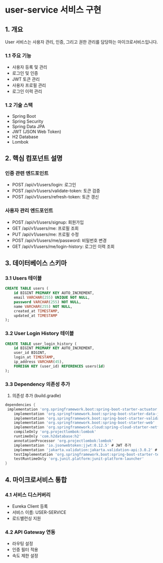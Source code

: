 #  user-service 서비스 구현

## 1. 개요
User 서비스는 사용자 관리, 인증, 그리고 권한 관리를 담당하는 마이크로서비스입니다.

### 1.1 주요 기능
- 사용자 등록 및 관리
- 로그인 및 인증
- JWT 토큰 관리
- 사용자 프로필 관리
- 로그인 이력 관리

### 1.2 기술 스택
- Spring Boot
- Spring Security
- Spring Data JPA
- JWT (JSON Web Token)
- H2 Database
- Lombok

## 2. 핵심 컴포넌트 설명
### 인증 관련 엔드포인트
- POST /api/v1/users/login: 로그인
- POST /api/v1/users/validate-token: 토큰 검증
- POST /api/v1/users/refresh-token: 토큰 갱신

### 사용자 관리 엔드포인트
- POST /api/v1/users/signup: 회원가입
- GET /api/v1/users/me: 프로필 조회
- PUT /api/v1/users/me: 프로필 수정
- POST /api/v1/users/me/password: 비밀번호 변경
- GET /api/v1/users/me/login-history: 로그인 이력 조회

## 3. 데이터베이스 스키마

### 3.1 Users 테이블
```sql
CREATE TABLE users (
    id BIGINT PRIMARY KEY AUTO_INCREMENT,
    email VARCHAR(255) UNIQUE NOT NULL,
    password VARCHAR(255) NOT NULL,
    name VARCHAR(255) NOT NULL,
    created_at TIMESTAMP,
    updated_at TIMESTAMP
);
```

### 3.2 User Login History 테이블
```sql
CREATE TABLE user_login_history (
    id BIGINT PRIMARY KEY AUTO_INCREMENT,
    user_id BIGINT,
    login_at TIMESTAMP,
    ip_address VARCHAR(45),
    FOREIGN KEY (user_id) REFERENCES users(id)
);
```
### 3.3 Dependency 의존성 추가
1. 의존성 추가 (build.gradle)
```gradle
dependencies {
 implementation 'org.springframework.boot:spring-boot-starter-actuator'
	implementation 'org.springframework.boot:spring-boot-starter-data-jpa'
	implementation 'org.springframework.boot:spring-boot-starter-validation'
	implementation 'org.springframework.boot:spring-boot-starter-web'
	implementation 'org.springframework.cloud:spring-cloud-starter-netflix-eureka-client'
	compileOnly 'org.projectlombok:lombok'
	runtimeOnly 'com.h2database:h2'
	annotationProcessor 'org.projectlombok:lombok'
	implementation 'io.jsonwebtoken:jjwt:0.12.5' # JWT 추가
	implementation 'jakarta.validation:jakarta.validation-api:3.0.2' # Validation 추가
	testImplementation 'org.springframework.boot:spring-boot-starter-test'
	testRuntimeOnly 'org.junit.platform:junit-platform-launcher' 
}
```

## 4. 마이크로서비스 통합

### 4.1 서비스 디스커버리
- Eureka Client 등록
- 서비스 이름: USER-SERVICE
- 로드밸런싱 지원

### 4.2 API Gateway 연동
- 라우팅 설정
- 인증 필터 적용
- 속도 제한 설정